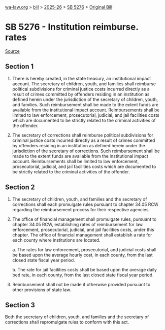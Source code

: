 [wa-law.org](/) > [bill](/bill/) > [2025-26](/bill/2025-26/) > [SB 5276](/bill/2025-26/sb/5276/) > [Original Bill](/bill/2025-26/sb/5276/1/)

# SB 5276 - Institution reimburse. rates

[Source](http://lawfilesext.leg.wa.gov/biennium/2025-26/Pdf/Bills/Senate%20Bills/5276.pdf)

## Section 1
1. There is hereby created, in the state treasury, an institutional impact account. The secretary of children, youth, and families shall reimburse political subdivisions for criminal justice costs incurred directly as a result of crimes committed by offenders residing in an institution as defined herein under the jurisdiction of the secretary of children, youth, and families. Such reimbursement shall be made to the extent funds are available from the institutional impact account. Reimbursements shall be limited to law enforcement, prosecutorial, judicial, and jail facilities costs which are documented to be strictly related to the criminal activities of the offender.

2. The secretary of corrections shall reimburse political subdivisions for criminal justice costs incurred directly as a result of crimes committed by offenders residing in an institution as defined herein under the jurisdiction of the secretary of corrections. Such reimbursement shall be made to the extent funds are available from the institutional impact account. Reimbursements shall be limited to law enforcement, prosecutorial, judicial, and jail facilities costs which are documented to be strictly related to the criminal activities of the offender.

## Section 2
1. The secretary of children, youth, and families and the secretary of corrections shall each promulgate rules pursuant to chapter 34.05 RCW regarding the reimbursement process for their respective agencies.

2. The office of financial management shall promulgate rules, pursuant to chapter 34.05 RCW, establishing rates of reimbursement for law enforcement, prosecutorial, judicial, and jail facilities costs, under this chapter. The office of financial management shall establish a rate for each county where institutions are located.

    a. The rates for law enforcement, prosecutorial, and judicial costs shall be based upon the average hourly cost, in each county, from the last closed state fiscal year period.

    b. The rate for jail facilities costs shall be based upon the average daily bed rate, in each county, from the last closed state fiscal year period.

3. Reimbursement shall not be made if otherwise provided pursuant to other provisions of state law.

## Section 3
Both the secretary of children, youth, and families and the secretary of corrections shall repromulgate rules to conform with this act.
